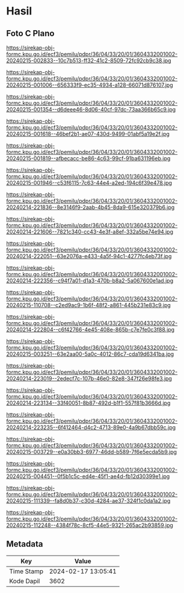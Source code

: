 # Hasil

## Foto C Plano

https://sirekap-obj-formc.kpu.go.id/ecf3/pemilu/pdpr/36/04/33/20/01/3604332001002-20240215-002833--10c7b513-ff32-41c2-8509-72fc92cb9c38.jpg

https://sirekap-obj-formc.kpu.go.id/ecf3/pemilu/pdpr/36/04/33/20/01/3604332001002-20240215-001006--656333f9-ec35-4934-a128-66071d876107.jpg

https://sirekap-obj-formc.kpu.go.id/ecf3/pemilu/pdpr/36/04/33/20/01/3604332001002-20240215-001354--d6deee46-8d06-40cf-97dc-73aa366b65c9.jpg

https://sirekap-obj-formc.kpu.go.id/ecf3/pemilu/pdpr/36/04/33/20/01/3604332001002-20240215-001618--46bef2b1-ae07-430d-9499-01abf5a19e2f.jpg

https://sirekap-obj-formc.kpu.go.id/ecf3/pemilu/pdpr/36/04/33/20/01/3604332001002-20240215-001819--afbecacc-be86-4c63-99cf-91ba631196eb.jpg

https://sirekap-obj-formc.kpu.go.id/ecf3/pemilu/pdpr/36/04/33/20/01/3604332001002-20240215-001946--c53f6115-7c63-44e4-a2ed-194c6f39e478.jpg

https://sirekap-obj-formc.kpu.go.id/ecf3/pemilu/pdpr/36/04/33/20/01/3604332001002-20240214-221836--8e3146f9-2aab-4b45-8da9-615e320379b6.jpg

https://sirekap-obj-formc.kpu.go.id/ecf3/pemilu/pdpr/36/04/33/20/01/3604332001002-20240214-221606--7821c340-cc43-4e3f-a8ef-332a5be74e94.jpg

https://sirekap-obj-formc.kpu.go.id/ecf3/pemilu/pdpr/36/04/33/20/01/3604332001002-20240214-222051--63e2076a-e433-4a5f-94c1-4277fc4eb73f.jpg

https://sirekap-obj-formc.kpu.go.id/ecf3/pemilu/pdpr/36/04/33/20/01/3604332001002-20240214-222356--c94f7a01-d1a3-470b-b8a2-5a067600e1ad.jpg

https://sirekap-obj-formc.kpu.go.id/ecf3/pemilu/pdpr/36/04/33/20/01/3604332001002-20240215-110708--c2ed9ac9-1b6f-48f2-a861-445b231e83c9.jpg

https://sirekap-obj-formc.kpu.go.id/ecf3/pemilu/pdpr/36/04/33/20/01/3604332001002-20240214-222804--c6f42766-4e45-408e-865b-c7e7fe0c3f88.jpg

https://sirekap-obj-formc.kpu.go.id/ecf3/pemilu/pdpr/36/04/33/20/01/3604332001002-20240215-003251--63e2aa00-5a0c-4012-86c7-cda19d6341ba.jpg

https://sirekap-obj-formc.kpu.go.id/ecf3/pemilu/pdpr/36/04/33/20/01/3604332001002-20240214-223019--2edecf7c-107b-46e0-82e8-347f26e98fe3.jpg

https://sirekap-obj-formc.kpu.go.id/ecf3/pemilu/pdpr/36/04/33/20/01/3604332001002-20240214-223134--33f40051-8b87-492d-b1f1-557f81b3666d.jpg

https://sirekap-obj-formc.kpu.go.id/ecf3/pemilu/pdpr/36/04/33/20/01/3604332001002-20240214-223235--6f412464-d4c2-4713-89e0-4a9b67dbb59c.jpg

https://sirekap-obj-formc.kpu.go.id/ecf3/pemilu/pdpr/36/04/33/20/01/3604332001002-20240215-003729--e0a30bb3-6977-46dd-b589-7f6e5ecda5b9.jpg

https://sirekap-obj-formc.kpu.go.id/ecf3/pemilu/pdpr/36/04/33/20/01/3604332001002-20240215-004451--0f5b1c5c-ed4e-45f1-ae4d-fb12d30399e1.jpg

https://sirekap-obj-formc.kpu.go.id/ecf3/pemilu/pdpr/36/04/33/20/01/3604332001002-20240215-111339--fa8d0b37-c30d-4284-ae37-324f1c0da1a2.jpg

https://sirekap-obj-formc.kpu.go.id/ecf3/pemilu/pdpr/36/04/33/20/01/3604332001002-20240215-112248--4384f78c-8cf5-44e5-9321-265ac2b93859.jpg


## Metadata

| Key        | Value               |
| ---------- | ------------------- |
| Time Stamp | 2024-02-17 13:05:41 |
| Kode Dapil | 3602                |



